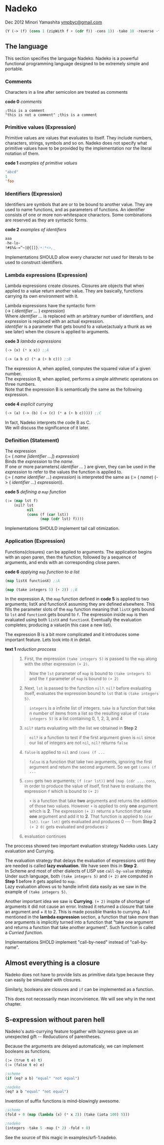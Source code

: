Nadeko
======

Dec 2012 Minori Yamashita <ympbyc@gmail.com>


```lisp
(Y (-> (f) (cons 1 (zipWith f + (cdr f)) -cons 1)) -take 10 -reverse -fold (compose (compose ++ (++ ",")) show) "")
```


The language
------------

This section specifies the language Nadeko.
Nadeko is a powerful functional programming language designed to be extremely simple and portable.

### Comments

Characters in a line after semicolon are treated as comments

**code 0** *comments*

```
;this is a comment
"this is not a comment" ;this is a comment
```

### Primitive values **(Expression)**

Primitive values are values that evaluates to itself. They include numbers, characters, strings, symbols and so on.
Nadeko does not specify what primitive values have to be provided by the implementation nor the literal notation of them.

**code 1** *examples of primitive values*

```lisp
"abcd"
1
'foo
```

### Identifiers **(Expression)**

Identifiers are symbols that are or to be bound to another value. They are used to name functions, and as parameters of functions.
An identifier consists of one or more non-whitespace charactors. Some combinations are reserved as they are syntactic forms.

**code 2** *examples of identifiers*

```lisp
aaa
-he-lo-
!#$%&-=^~|@{[]};+:*<>,_
```

Implementations SHOULD allow every character not used for literals to be used to construct identifiers.

### Lambda expressions **(Expression)**

Lambda expressions create closures. Closures are objects that when applied to a value return another value. They are basically, functions carrying its own environment with it.

Lambda expressions have the syntactic form  
(-> ( *identifier ...* ) *expression*)  
Where *identifier ...* is replaced with an arbitrary number of identifiers, and *expression* is replaced with an actual expression.  
*identifier* is a parameter that gets bound to a value(actualy a thunk as we see later) when the closure is applied to arguments.

**code 3** *lambda expressions*

```lisp
(-> (x) (* x x)) ;;A

(-> (a b c) (* a (+ b c))) ;;B
```

The expression A, when applied, computes the squared value of a given number.  
The expression B, when applied, performs a simple alithmetic operations on three numbers.  
Note that the expression B is semantically the same as the following expression.

**code 4** *explicit currying*

```lisp
(-> (a) (-> (b) (-> (c) (* a (+ b c))))) ;;C
```

In fact, Nadeko interprets the code B as C.  
We will discuss the significance of it later.


### Definition (Statement)

The expression  
(:= ( *name* *[identifier ...]*) *expression*)  
Binds the *expression* to the *name*.  
If one or more parameters( *identifier ...* ) are given, they can be used in the *expression* to refer to the values the function is applied to.  
(:= ( *name* *identifier ...*) *expression*) is interpreted the same as
(:= ( *name*) (-> ( *identifier ...*) *expression*)).

**code 5** *defining a `map` function*

```lisp
(:= (map lst f)
    (nil? lst 
          nil 
          (cons (f (car lst)) 
                (map (cdr lst) f))))
```

Implementations SHOULD implement tail call otimization.

### Application (Expression)

Functions(closures) can be applied to arguments. The application begins with an open paren, then the function, followed by a sequence of arguments, and ends with an corresponding close paren.

**code 6** *applying `map` function to a list*

```lisp
(map listX functionX) ;;A

(map (take integers 5) (+ 2)) ;;B
```

In the expression A, the `map` function defined in **code 5** is applied to two arguments; listX and functionX assuming they are defined elsewhere.
This fills the parameter slots of the `map` function meaning that `listX` gets bound to `lst` and `functionX` gets bound to `f`. The expression inside `map` is then evaluated using both `listX` and `functionX`. Eventually the evaluation completes; producing a value(in this case a new list).

The expression B is a bit more complicated and it introduces some important feature. Lets look into it in detail.

**text 1** *reduction proccess*

> 1. First, the expression `(take integers 5)` is passed to the `map` along with the other expression `(+ 2)`.
> > Now the `lst` parameter of `map` is bound to `(take integers 5)`
> > and the `f` parameter of `map` is bound to `(+ 2)`
>
> 2. Next, `lst` is passed to the function `nil?`. `nil?` before evaluating itself, evaluates the expression bound to `lst` that is `(take integers 5)`.
> > `integers` is a infinite list of integers.
> > `take` is a function that take n number of items from a list
> > so the resulting value of `(take integers 5)` is a list containing 0, 1, 2, 3, and 4
>
> 3. `nil?` starts evaluating with the list we obtained in **Step 2** 
> > `nil?` is a function to test if the first argument given is `nil`
> > since our list of integers are not `nil`, `nil?` returns `false`
>
> 4. `false` is applied to `nil` and `(cons (f ...`
> > `false` is a function that take two arguments, ignoring the first argument and return the second argument.
> > So we get `(cons (f ...`
>
> 5. `cons` gets two arguments; `(f (car lst))` and `(map (cdr ...`. `cons`, in order to produce the value of itself, first have to evaluate the expression `f` which is bound to `(+ 2)`
> > `+` is a function that take **two** arguments and returns the addition of those two values.
> > However `+` is applied to only **one** argument which is **2**.
> > The expression `(+ 2)` returns a function that  take **one** argument and add it to **2**.
> > That function is applied to `(car lst)`. `(car lst)` gets evaluated and produces 0 --- from **Step 2**
> > `(+ 2 0)` gets evaluated and produces `2`
>
> 6. evaluation continues

The proccess showed two important evaluation strategy Nadeko uses. Lazy evaluation and Currying.  

The evaluation strategy that delays the evaluation of expressions until they are needed is called **lazy evaluation**. We have seen this in **Step 2**.  
In Scheme and most of other dialects of LISP use `call-by-value` strategy. Under such language, both `(take integers 5)` and `(+ 2)` are computed in **Step 1** before it gets applied to `map`.  
Lazy evaluation allows us to handle infinit data easily as we saw in the example of `(take integers 5)`.

Another important idea we saw is **Currying**. `(+ 2)` inspite of shortage of arguments it did not cause an error. Instead it returned a closure that take an argument and + it to 2. This is made possible thanks to currying. As I mentioned in the **lambda expression** section, a function that take more than one arguments is implicitly turned into a function that "take one argument and returns a function that take another argument". Such function is called a *Curried function*.

Implementations SHOLD implement "call-by-need" instead of "call-by-name".


Almost everything is a closure
-------------------------------

Nadeko does not have to provide lists as primitive data type because they can easily be simulated with closures.

Similarly, booleans are closures and `if` can be implemented as a function.

This does not necessarily mean inconvinience. We will see why in the next chapter.

S-expression without paren hell
-------------------------------

Nadeko's auto-currying feature togather with lazyness gave us an unexpected gift -- Reducutions of parentheses.

Because the arguments are delayed automaticaly, we can implement booleans as functions. 

```lisp
(:= (true t e) t)
(:= (false t e) e)

;scheme
(if (eq? a b) "equal" "not equal")

;nadeko
(eq? a b "equal" "not equal")
```

Invention of suffix functions is mind-blowingly awesome.

```lisp
;scheme
(fold + 0 (map (lambda (x) (* x 2)) (take (iota 100) 5)))

;nadeko
(integers -take 5 -map (* 2) -fold + 0)
```

See the source of this magic in examples/srfi-1.nadeko.

